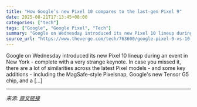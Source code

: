 ```yaml
---
title: "How Google’s new Pixel 10 compares to the last-gen Pixel 9"
date: 2025-08-21T17:13:45+08:00
categories: ["tech"]
tags: ["Google", "Google Pixel", "Tech"]
summary: "Google on Wednesday introduced its new Pixel 10 lineup during an event in New York - complete with a very strange keynote. In case you missed it, there are a lot of similarities across the latest Pixe"
source_url: "https://www.theverge.com/tech/763600/google-pixel-9-vs-10-comparison-specs-price-features"
---
```


Google on Wednesday introduced its new Pixel 10 lineup during an event in New York - complete with a very strange keynote. In case you missed it, there are a lot of similarities across the latest Pixel models - and some key additions - including the MagSafe-style Pixelsnap, Google's new Tensor G5 chip, and a [&#8230;]

---

*来源: [原文链接](https://www.theverge.com/tech/763600/google-pixel-9-vs-10-comparison-specs-price-features)*
